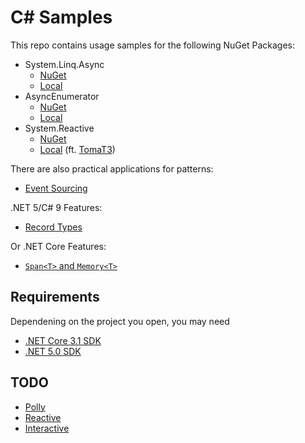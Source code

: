 # C# Samples

This repo contains usage samples for the following NuGet Packages:

* System.Linq.Async
  * [NuGet](https://www.nuget.org/packages/System.Linq.Async/)
  * [Local](./system-linq-async)
* AsyncEnumerator
  * [NuGet](https://www.nuget.org/packages/AsyncEnumerator/)
  * [Local](./async-enumerator)
* System.Reactive
  * [NuGet](https://www.nuget.org/packages/System.Reactive/)
  * [Local](./multiple-observables) (ft. [TomaT3](https://github.com/TomaT3))

There are also practical applications for patterns:

* [Event Sourcing](./event-sourcing)

.NET 5/C# 9 Features:

* [Record Types](./record-types)

Or .NET Core Features:

* [`Span<T>` and `Memory<T>`](./span-of-t)

## Requirements

Dependening on the project you open, you may need

* [.NET Core 3.1 SDK](https://dotnet.microsoft.com/download/dotnet-core/3.1)
* [.NET 5.0 SDK](https://dotnet.microsoft.com/download/dotnet/5.0)

## TODO

* [Polly](https://www.nuget.org/packages/Polly/)
* [Reactive](https://www.nuget.org/packages/System.Reactive/)
* [Interactive](https://www.nuget.org/packages/System.Interactive/)
